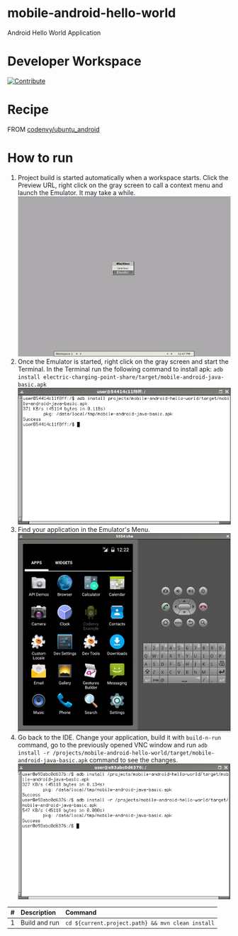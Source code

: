 # mobile-android-hello-world

Android Hello World Application

# Developer Workspace

[![Contribute](http://beta.codenvy.com/factory/resources/codenvy-contribute.svg)](http://beta.codenvy.com/f?id=pszp1h06t076k093)

# Recipe

FROM [codenvy/ubuntu_android](https://hub.docker.com/r/codenvy/ubuntu_android/)

# How to run

1. Project build is started automatically when a workspace starts. Click the Preview URL, right click on the gray screen to call a context menu and launch the Emulator. It may take a while.
![Alt text](https://raw.githubusercontent.com/ddementieva/android-images/master/images/context-menu.png "Context menu")
2.  Once the Emulator is started, right click on the gray screen and start the Terminal. In the Terminal run the following command to install apk: `adb install electric-charging-point-share/target/mobile-android-java-basic.apk`          
![Alt text](https://raw.githubusercontent.com/ddementieva/android-images/master/images/adb-install-hello-world.png "adb install hello world")
3. Find your application in the Emulator's Menu.
![Alt text](https://raw.githubusercontent.com/ddementieva/android-images/master/images/codenvy-example.png "Codenvy Example")
4. Go back to the IDE. Change your application, build it with `build-n-run` command, go to the previously opened VNC window and run `adb install -r /projects/mobile-android-hello-world/target/mobile-android-java-basic.apk` command to see the changes.       
![Alt text](https://raw.githubusercontent.com/ddementieva/android-images/master/images/update-hello-world.png "Update Hello World")

| #       | Description           | Command  |
| :------------- |:-------------| :-----|
| 1      | Build and run | `cd ${current.project.path} && mvn clean install` |

